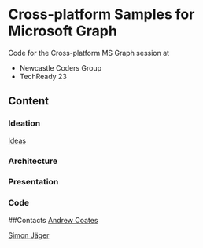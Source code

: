 # Cross-platform Samples for Microsoft Graph
Code for the Cross-platform MS Graph session at
* Newcastle Coders Group
* TechReady 23

## Content
### Ideation
[Ideas](ideas.md)
### Architecture
### Presentation
### Code

##Contacts
[Andrew Coates](https://github.com/coatsy)

[Simon Jäger](https://github.com/simonjaeger)
